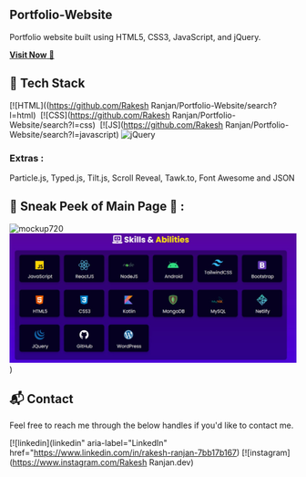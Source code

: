 ## Portfolio-Website
Portfolio website built using HTML5, CSS3, JavaScript, and jQuery.

<a href=" https://rakeshranjantjit.netlify.app/" target="_blank">**Visit Now** 🚀</a>


## 📌 Tech Stack
[![HTML]((https://github.com/Rakesh  Ranjan/Portfolio-Website/search?l=html)&nbsp;
[![CSS](https://github.com/Rakesh  Ranjan/Portfolio-Website/search?l=css)&nbsp;
[![JS](https://github.com/Rakesh  Ranjan/Portfolio-Website/search?l=javascript)
<img alt="jQuery" src="https://img.shields.io/badge/jquery-%230769AD.svg?style=for-the-badge&logo=jquery&logoColor=white"/>

### Extras : 
Particle.js, Typed.js, Tilt.js, Scroll Reveal, Tawk.to, Font Awesome and JSON

## 📌 Sneak Peek of Main Page 🙈 :
![mockup720]((https://github.com/Rakesh-github-createor/Rakesh-Portfolio/blob/main/assets/images/portflio.jpg))
![ss](https://github.com/Rakesh-github-createor/Rakesh-Portfolio/blob/main/assets/images/skills/skill.jpg))


<h2>📬 Contact</h2>

Feel free to reach me through the below handles if you'd like to contact me.

[![linkedin](linkedin" aria-label="LinkedIn" href="https://www.linkedin.com/in/rakesh-ranjan-7bb17b167)
[![instagram](https://www.instagram.com/Rakesh Ranjan.dev)
